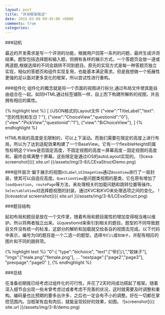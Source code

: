 ```yaml
---
layout: post
title: "评测框架简述"
date: 2015-03-08 09:45:08 +0800
comments: true
categories: 
---
```


###动机

最近的开发需求是写一个评测的功能，根据用户回答一系列的问题，最终生成评测结果。题型包括选择题和输入题，但拥有各样的展示方式。一个答题页会放一道或两道题,根据选择的不同会跳转不同到题目。原先的实现方式是每一种答题页独立实现，相似的答题页和组件实现复用，也能基本满足需求。但是我想做一个拓展性更强的足以面对更多变化的框架，所以尝试性进行重构。

###组件化
组件化的概念就是将一个页面的视图进行拆分,通过布局文件使其能自由组合在一起。如同HTML通过标签铺陈一样，自上而下构建所解析的视图，并且拥有相应的属性。

{% highlight text %}
    [ //JSON格式的Layout文件
     {"view":"TitleLabel","text": "您的性别和生日？"},
     {"view":"ChoiceView","questionid":"0"},
     {"view":"PickView","questionid":"1"},
     {"view":"BiChoiceView"},
    ]
{% endhighlight %}

HTML布局的高度是无限制的，可以上下滚动。而我们需要在限定的高度上进行布局，所以为了达到适配效果构建了一个BaseView。它有一个flexibleHeight的属性标明这个View是否固定高度，不固定视图的高度＝屏幕高度－固定视图的高度和，最终会填满整个屏幕。这些限定是通过iOS的autoLayout实现的。
![lceva screenshot]({{ site.url }}/assets/img/3-8/LCEvaStructDemo.png)

###组件层次
偏于展示的视图`UILabel`,`UIImageView`通过`BaseView`进行了一层封装，使其可以自适应高度。`QuestionView`是问题类视图的基类，它在原有增加了`loadQuestion`，`routePage`等方法，来处理相关的加载问题和跳转位置等操作。`SelectableView`对选择题视图的封装，通过KVC和KVO来处理选项之间的变化。
![lcevastcut screenshot]({{ site.url }}/assets/img/3-8/LCEvaStruct.png)

###题目结构

起初布局和题目是放在一个文件里，随着布局和题目属性的增加变得相当难以维护。所以将两者独立出来。以questionid来索引到相关的题目。题型的不同导致题目文件没有统一的标准，这部分的解析和加载就交给各自的视图去完成。以下代码中表示，编号为0的题目是一个二选一的题型，选择`爷们儿`或`软妹子`，并配有相应的图片和不同的跳转项。

{% highlight text %}
    "0":{
        "type":"bichoice",
        "text":["爷们儿","软妹子"],
        "imgs":["male.png","female.png"],
      	  ...
        "nextpage":["page2","page3"],
        "prevpage":"page0"
    },
{% endhighlight %}

###总结

在准备初期我已经考虑过组件化的可行性，并花了2天时间成功搭起了框架。随着深入细节会出现一些未曾考虑过或者考虑不完善的状况，这时就需要及时调整和重构。编码量也比预期的要多出许多，之后也一定会有不小的调整。好在一切都在掌控范围内。当框架有血有肉后，就能呈现较好的效果，如图。
![screenshot]({{ site.url }}/assets/img/3-8/demo.png)